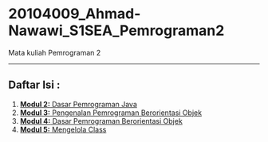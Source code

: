 # 20104009_Ahmad-Nawawi_S1SEA_Pemrograman2
Mata kuliah Pemrograman 2

---

## Daftar Isi :
1. [**Modul 2:** Dasar Pemrograman Java](https://github.com/ahmadmcer/20104009_Ahmad-Nawawi_S1SEA_Pemrograman2/tree/modul2)
2. [**Modul 3:** Pengenalan Pemrograman Berorientasi Objek](https://github.com/ahmadmcer/20104009_Ahmad-Nawawi_S1SEA_Pemrograman2/tree/modul3)
3. [**Modul 4:** Dasar Pemrograman Berorientasi Objek](https://github.com/ahmadmcer/20104009_Ahmad-Nawawi_S1SEA_Pemrograman2/tree/modul4)
4. [**Modul 5:** Mengelola Class](https://github.com/ahmadmcer/20104009_Ahmad-Nawawi_S1SEA_Pemrograman2/tree/modul5)
